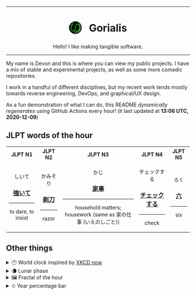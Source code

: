 ***

<h1 align="center">
<sub>
    <img src="readme/resources/avatar.png" height="36">
</sub>
&nbsp;
Gorialis
</h1>
<p align="center">
Hello! I like making tangible software.
</p>

***

My name is Devon and this is where you can view my public projects. I have a mix of stable and experimental projects, as well as some more comedic repositories.

I work in a handful of different disciplines, but my recent work tends mostly towards reverse engineering, DevOps, and graphical/UX design.

As a fun demonstration of what I can do, this README *dynamically regenerates* using GitHub Actions every hour! (it last updated at **13:06 UTC, 2020-12-09**)

<h2>JLPT words of the hour</h2>
<table>
    <tr>
        <th>JLPT N1</th>
        <th>JLPT N2</th>
        <th>JLPT N3</th>
        <th>JLPT N4</th>
        <th>JLPT N5</th>
    </tr>
    <tr>
        <td>
            <p align="center">しいて</p>
            <h3 align="center"><b><a href="https://jisho.org/search/%E5%BC%B7%E3%81%84%E3%81%A6">強いて</a></b></h3>
            <hr>
            <p align="center">to dare,<wbr> to insist</p>
        </td>
        <td>
            <p align="center">かみそり</p>
            <h3 align="center"><b><a href="https://jisho.org/search/%E5%89%83%E5%88%80">剃刀</a></b></h3>
            <hr>
            <p align="center">razor</p>
        </td>
        <td>
            <p align="center">かじ</p>
            <h3 align="center"><b><a href="https://jisho.org/search/%E5%AE%B6%E4%BA%8B">家事</a></b></h3>
            <hr>
            <p align="center">household matters;<br> housework (same as 家の仕事 (いえのしごと))</p>
        </td>
        <td>
            <p align="center">チェックする</p>
            <h3 align="center"><b><a href="https://jisho.org/search/%E3%83%81%E3%82%A7%E3%83%83%E3%82%AF%E3%81%99%E3%82%8B">チェックする</a></b></h3>
            <hr>
            <p align="center">check</p>
        </td>
        <td>
            <p align="center">ろく</p>
            <h3 align="center"><b><a href="https://jisho.org/search/%E5%85%AD">六</a></b></h3>
            <hr>
            <p align="center">six</p>
        </td>
    </tr>
</table>

<h2>Other things</h2>
<details>
<summary>🕐  World clock inspired by <a href="https://xkcd.com/now">XKCD now</a></summary>

> <img src="generated/now.png" width="512">

</details>
<details>
<summary>🌘 Lunar phase</summary>

The moon is approximately 84.66% through its phase (Waning Crescent).

</details>
<details>
<summary>&#x1f5bc; Fractal of the hour</summary>

> <img src="generated/fractal.png" width="512">

</details>
<details>
<summary>&#x23f2; Year percentage bar</summary>
<pre><code>2020 [██████████████████▁▁] 93.87%</code></pre>
</details>
